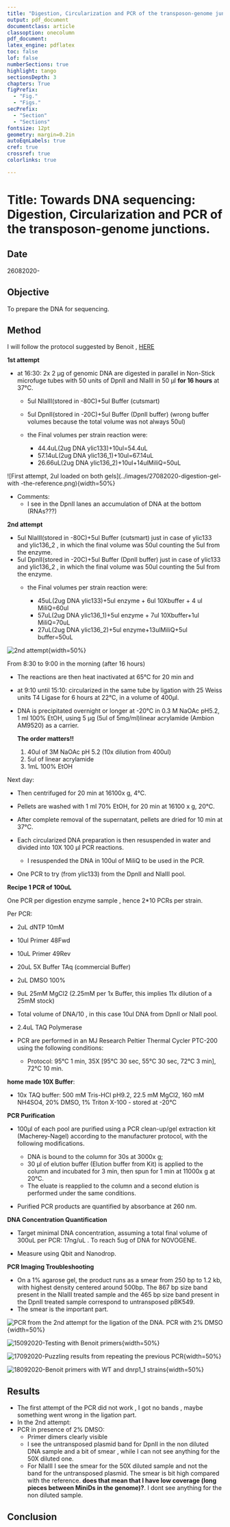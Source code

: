 ```yaml
---
title: "Digestion, Circularization and PCR of the transposon-genome junctions"
output: pdf_document
documentclass: article
classoption: onecolumn
pdf_document:
latex_engine: pdflatex
toc: false
lof: false
numberSections: true
highlight: tango
sectionsDepth: 3
chapters: True
figPrefix:
  - "Fig."
  - "Figs."
secPrefix:
  - "Section"
  - "Sections"
fontsize: 12pt
geometry: margin=0.2in
autoEqnLabels: true
cref: true
crossref: true
colorlinks: true

---
```


# Title: Towards DNA sequencing: Digestion, Circularization and PCR of the transposon-genome junctions. 

## Date

26082020-

## Objective

To prepare the DNA for sequencing. 

## Method
I will follow the protocol suggested by Benoit , [HERE](https://sites.google.com/site/satayusers/complete-protocol/dna-sequencing)

**1st attempt**

- at 16:30: 2x 2 μg of genomic DNA are digested in parallel in Non-Stick microfuge tubes  with 50 units of DpnII and NlaIII  in 50 μl **for 16 hours** at 37°C.

  - 5ul NIaIII(stored in -80C)+5ul Buffer (cutsmart)
  - 5ul DpnII(stored in -20C)+5ul Buffer (DpnII buffer) (wrong buffer volumes because the total volume was not always 50ul)
  - the Final volumes per strain reaction were:

    - 44.4uL(2ug DNA ylic133)+10ul=54.4uL
    - 57.14uL(2ug DNA ylic136_1)+10ul=67.14uL
    - 26.66uL(2ug DNA ylic136_2)+10ul+14ulMiliQ=50uL 



![First attempt, 2ul loaded on both gels](../images/27082020-digestion-gel-with -the-reference.png){width=50%}

- Comments:
  - I see in the DpnII lanes an accumulation of DNA at the bottom (RNAs???)

**2nd attempt**

- 5ul NIaIII(stored in -80C)+5ul Buffer (cutsmart) just in case of ylic133 and ylic136_2 , in which the final volume was 50ul counting the 5ul from the enzyme.
- 5ul DpnII(stored in -20C)+5ul Buffer (DpnII buffer) just in case of ylic133 and ylic136_2 , in which the final volume was 50ul counting the 5ul from the enzyme.
  - the Final volumes per strain reaction were:

    - 45uL(2ug DNA ylic133)+5ul enzyme + 6ul 10Xbuffer + 4 ul MiliQ=60ul
    - 57uL(2ug DNA ylic136_1)+5ul enzyme + 7ul 10Xbuffer+1ul MiliQ=70uL
    - 27uL(2ug DNA ylic136_2)+5ul enzyme+13ulMiliQ+5ul buffer=50uL 

![2nd attempt](../images/08092020-2nd-attempt-digestion.png){width=50%}

From 8:30  to 9:00 in the morning (after 16 hours)

- The reactions are then heat inactivated at 65°C for 20 min and 
-  at 9:10 until 15:10: circularized in the same tube by ligation with 25 Weiss units T4 Ligase  for 6 hours at 22°C, in a volume of 400μl. 
- DNA is precipitated overnight or longer at -20°C in 0.3 M NaOAc pH5.2, 1 ml 100% EtOH, using 5 μg (5ul of 5mg/ml)linear acrylamide (Ambion AM9520) as a carrier. 

  **The order matters!!**

  1. 40ul of 3M NaOAc pH 5.2 (10x dilution from 400ul)
  2.  5ul of linear acrylamide
  3. 1mL 100% EtOH
  

Next day:

- Then centrifuged for 20 min at 16100x g, 4°C. 
- Pellets are washed with 1 ml 70% EtOH, for 20 min at 16100 x g, 20°C. 
- After complete removal of the supernatant, pellets are dried for 10 min at 37°C. 
- Each circularized DNA preparation is then resuspended in  water and divided into 10X 100 μl PCR reactions.
  - I resuspended the DNA in 100ul of MiliQ to be used in the PCR.



- One PCR to try (from ylic133) from the DpnII and NIaIII pool. 

**Recipe 1 PCR of 100uL**
 
One PCR per digestion enzyme sample , hence 2*10 PCRs per strain. 

Per PCR: 

- 2uL dNTP 10mM
- 10ul Primer 48Fwd
- 10uL Primer 49Rev
- 20uL 5X Buffer TAq (commercial Buffer)
- 2uL DMSO 100%
- 9uL 25mM MgCl2 (2.25mM per 1x Buffer, this implies 11x dilution of a 25mM stock)
- Total volume of DNA/10 , in this case 10ul DNA from DpnII or NIaII pool. 
- 2.4uL TAQ Polymerase 

- PCR are performed in an MJ Research Peltier Thermal Cycler PTC-200 using the following conditions:
  - Protocol:  95°C 1 min, 35X [95°C 30 sec, 55°C 30 sec, 72°C 3 min], 72°C 10 min.

**home made 10X Buffer**:  

- 10x TAQ buffer: 500 mM Tris-HCl pH9.2, 22.5 mM MgCl2, 160 mM NH4SO4, 20% DMSO, 1% Triton X-100 - stored at -20°C


**PCR Purification**

- 100μl of each pool are purified using a PCR clean-up/gel extraction kit (Macherey-Nagel) according to the manufacturer protocol, with the following modifications.
  -  DNA is bound to the column for 30s at 3000x g; 
  - 30 μl of elution buffer (Elution buffer from Kit) is applied to the column and incubated for 3 min, then spun for 1 min at 11000x g at 20°C. 
  - The eluate is reapplied to the column and a second elution is performed under the same conditions. 

- Purified PCR products are quantified by absorbance at 260 nm. 

**DNA Concentration Quantification**

- Target minimal DNA concentration, assuming a total final volume of 300uL per PCR: 17ng/uL . To reach 5ug of DNA for NOVOGENE. 

- Measure using Qbit and Nanodrop. 

**PCR Imaging Troubleshooting**

- On a 1% agarose gel, the product runs as a smear from 250 bp to 1.2 kb, with highest density centered around 500bp. The 867 bp size band present in the NlaIII treated sample and the 465 bp size band present in the DpnII treated sample correspond to untransposed pBK549.
- The smear is the important part.

![PCR from the 2nd attempt for the ligation of the DNA. PCR with 2% DMSO](../images/10092020-PCR-50Xdilution-DNA.png){width=50%}

![15092020-Testing with Benoit primers](../images/15092020-testing-benoit-primers-NOT-SUCCESFUL-I.png){width=50%}

![17092020-Puzzling results from repeating the previous PCR](../images/17092020-PCR-using-Benoit-primers-PUZZLING-mixture-of-samples.png){width=50%}

![18092020-Benoit primers with WT and dnrp1_1 strains](../images/18092020-PCR-suing-benoit-primers-ylic133_ylic136_1-WEIRD.png){width=50%}

## Results

- The first attempt of the PCR did not work , I got no bands , maybe something went wrong in the ligation part.
- In the 2nd attempt:
- PCR in presence of 2% DMSO: 
  - Primer dimers clearly visible 
  - I see the untransposed plasmid band for DpnII in the non diluted DNA sample and a bit of smear , while I can not see anything for the 50X diluted one. 
  - For NIaIII I see the smear for the 50X diluted sample and not the band for the untransposed plasmid. The smear is bit high compared with the reference. **does that mean that I have low coverage (long pieces between MiniDs in the genome)?**. I dont see anything for the non diluted sample. 

## Conclusion